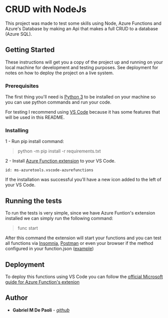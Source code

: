 # CRUD with NodeJs

This project was made to test some skills using Node, Azure Functions and Azure's Database by making an Api that makes a full CRUD to a database (Azure SQL).

## Getting Started

These instructions will get you a copy of the project up and running on your local machine for development and testing purposes. See deployment for notes on how to deploy the project on a live system.

### Prerequisites

The first thing you'll need is [Python 3](https://www.python.org/downloads/) to be installed on your machine so you can use python commands and run your code.

For testing I recommend using [VS Code](https://code.visualstudio.com/download) because it has some features that will be used in this README.

### Installing

1 - Run pip install command:

> python -m pip install -r requirements.txt

2 - Install [Azure Function extension](Https://marketplace.visualstudio.com/items?itemName=ms-azuretools.vscode-azurefunctions) to your VS Code.

```
id: ms-azuretools.vscode-azurefunctions
```

If the installation was successful you'll have a new icon added to the left of your VS Code.

## Running the tests

To run the tests is very simple, since we have Azure Funtion's extension installed we can simply run the following command:

> func start

After this command the extension will start your functions and you can test all functions via [Insomnia](https://insomnia.rest/download), [Postman](https://www.postman.com/downloads/) or even your browser if the method configured in your function.json ([example](productSearchFiltered/function.json))

## Deployment

To deploy this functions using VS Code you can follow the [official Microsoft guide for Azure Function's extenion](https://docs.microsoft.com/en-us/azure/azure-functions/functions-develop-vs-code?tabs=csharp)

## Author

* **Gabriel M De Paoli** - [*github*](github.com/gabrielpaoli-dev)
